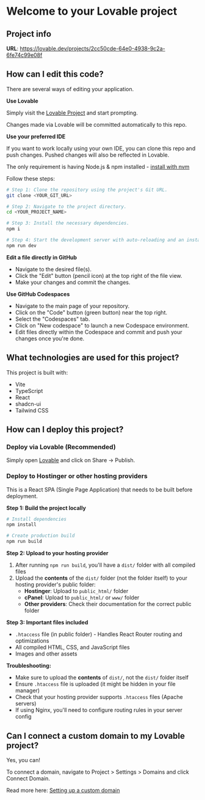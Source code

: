 # Welcome to your Lovable project

## Project info

**URL**: https://lovable.dev/projects/2cc50cde-64e0-4938-9c2a-6fe74c99e08f

## How can I edit this code?

There are several ways of editing your application.

**Use Lovable**

Simply visit the [Lovable Project](https://lovable.dev/projects/2cc50cde-64e0-4938-9c2a-6fe74c99e08f) and start prompting.

Changes made via Lovable will be committed automatically to this repo.

**Use your preferred IDE**

If you want to work locally using your own IDE, you can clone this repo and push changes. Pushed changes will also be reflected in Lovable.

The only requirement is having Node.js & npm installed - [install with nvm](https://github.com/nvm-sh/nvm#installing-and-updating)

Follow these steps:

```sh
# Step 1: Clone the repository using the project's Git URL.
git clone <YOUR_GIT_URL>

# Step 2: Navigate to the project directory.
cd <YOUR_PROJECT_NAME>

# Step 3: Install the necessary dependencies.
npm i

# Step 4: Start the development server with auto-reloading and an instant preview.
npm run dev
```

**Edit a file directly in GitHub**

- Navigate to the desired file(s).
- Click the "Edit" button (pencil icon) at the top right of the file view.
- Make your changes and commit the changes.

**Use GitHub Codespaces**

- Navigate to the main page of your repository.
- Click on the "Code" button (green button) near the top right.
- Select the "Codespaces" tab.
- Click on "New codespace" to launch a new Codespace environment.
- Edit files directly within the Codespace and commit and push your changes once you're done.

## What technologies are used for this project?

This project is built with:

- Vite
- TypeScript
- React
- shadcn-ui
- Tailwind CSS

## How can I deploy this project?

### Deploy via Lovable (Recommended)
Simply open [Lovable](https://lovable.dev/projects/2cc50cde-64e0-4938-9c2a-6fe74c99e08f) and click on Share -> Publish.

### Deploy to Hostinger or other hosting providers

This is a React SPA (Single Page Application) that needs to be built before deployment.

**Step 1: Build the project locally**
```sh
# Install dependencies
npm install

# Create production build
npm run build
```

**Step 2: Upload to your hosting provider**
1. After running `npm run build`, you'll have a `dist/` folder with all compiled files
2. Upload the **contents** of the `dist/` folder (not the folder itself) to your hosting provider's public folder:
   - **Hostinger**: Upload to `public_html/` folder
   - **cPanel**: Upload to `public_html/` or `www/` folder
   - **Other providers**: Check their documentation for the correct public folder

**Step 3: Important files included**
- `.htaccess` file (in public folder) - Handles React Router routing and optimizations
- All compiled HTML, CSS, and JavaScript files
- Images and other assets

**Troubleshooting:**
- Make sure to upload the **contents** of `dist/`, not the `dist/` folder itself
- Ensure `.htaccess` file is uploaded (it might be hidden in your file manager)
- Check that your hosting provider supports `.htaccess` files (Apache servers)
- If using Nginx, you'll need to configure routing rules in your server config

## Can I connect a custom domain to my Lovable project?

Yes, you can!

To connect a domain, navigate to Project > Settings > Domains and click Connect Domain.

Read more here: [Setting up a custom domain](https://docs.lovable.dev/features/custom-domain#custom-domain)
